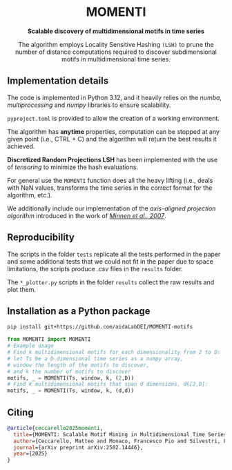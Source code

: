 # <div align = "center"> MOMENTI </div>
<div align = "center"> <strong>Scalable discovery of multidimensional motifs in time series</strong>

The algorithm employs Locality Sensitive Hashing `(LSH)` to prune the number of distance computations required to discover subdimensional motifs in multidimensional time series. </div>

## Implementation details
The code is implemented in Python 3.12, and it heavily relies on the 
*numba*, *multiprocessing* and *numpy* libraries to ensure scalability.

`pyproject.toml` is provided to allow the creation of a working environment.

The algorithm has **anytime** properties, computation can be stopped at any given point (i.e., CTRL + C) and the algorithm will return the best results it achieved.

**Discretized Random Projections LSH** has been implemented with the use of *tensoring* to minimize the hash evaluations.

For general use the `MOMENTI` function does all the heavy lifting (i.e., deals with NaN values, transforms the time series in the correct format for the algorithm, etc.).

We additionally include our implementation of the  *axis-aligned projection algorithm* introduced in the work of *[Minnen et al., 2007](https://faculty.cc.gatech.edu/~isbell/papers/minnen-icdm2007.pdf)*.

## Reproducibility
The scripts in the folder `tests` replicate all the tests performed in the paper and some additional tests that we could
not fit in the paper due to space limitations, the scripts produce *.csv* files in the `results` folder.

The `*_plotter.py` scripts in the folder `results` collect the raw results and plot them.


## Installation as a Python package

```bash
pip install git+https://github.com/aidaLabDEI/MOMENTI-motifs
```
```python
from MOMENTI import MOMENTI
# Example usage
# Find k multidimensional motifs for each dimensionality from 2 to D:
# let Ts be a D-dimensional time series as a numpy array,
# window the length of the motifs to discover,
# and k the number of motifs to discover
motifs, _ = MOMENTI(Ts, window, k, (2,D))
# Find k multidimensional motifs that span d dimensions, d∈[2,D]:
motifs, _ = MOMENTI(Ts, window, k, (d,d))
```

## Citing
```bibtex
@article{ceccarello2025momenti,
  title={MOMENTI: Scalable Motif Mining in Multidimensional Time Series},
  author={Ceccarello, Matteo and Monaco, Francesco Pio and Silvestri, Francesco},
  journal={arXiv preprint arXiv:2502.14446},
  year={2025}
}
```
